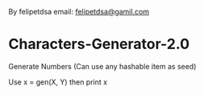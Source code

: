 By felipetdsa
email: felipetdsa@gamil.com

# Characters-Generator-2.0
Generate Numbers (Can use any hashable item as seed)

Use x = gen(X, Y)
then print x
